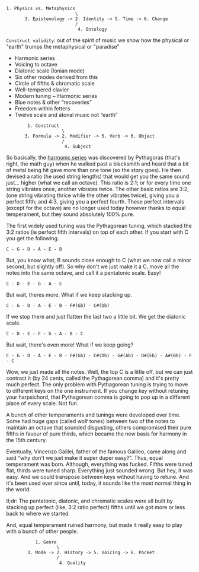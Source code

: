 ```
1. Physics vs. Metaphysics
                          \
       3. Epistemology -> 2. Identity -> 5. Time -> 6. Change
                          /
                           4. Ontology
```



`Construct validity`: out of the spirit of music we show how the physical or "earth" trumps the metaphysical or "paradise"
- Harmonic series 
- Voicing to octave 
- Diatonic scale (Ionian mode)
- Six other modes derived from this 
- Circle of fifths & chromatic scale 
- Well-tempered clavier 
- Modern tuning ~ Harmonic series 
- Blue notes & other “recoveries”
- Freedom within fetters 
- Twelve scale and atonal music not “earth”

```
        1. Construct
                     \
       3. Formula -> 2. Modifier -> 5. Verb -> 6. Object
                     /
                      4. Subject
```



So basically, the [harmonic series](https://www.reddit.com/user/phearsom_fysic/) was discovered by Pythagoras (that's right, the math guy) when he walked past a blacksmith and heard that a bit of metal being hit gave more than one tone (so the story goes). He then devised a ratio (he used string lengths) that would get you the same sound just... higher (what we call an octave). This ratio is 2:1; or for every time one string vibrates once, another vibrates twice. The other basic ratios are 3:2, (one string vibrating thrice while the other vibrates twice), giving you a perfect fifth; and 4:3, giving you a perfect fourth. These perfect intervals (except for the octave) are no longer used today however thanks to equal temperament, but they sound absolutely 100% pure.

The first widely used tuning was the Pythagorean tuning, which stacked the 3:2 ratios (ie perfect fifth intervals) on top of each other. If you start with C you get the following.

`C - G - D - A - E - B`

But, you know what, B sounds close enough to C (what we now call a minor second, but slightly off). So why don't we just make it a C, move all the notes into the same octave, and call it a pentatonic scale. Easy!

`C - D - E - G - A - C`

But wait, theres more. What if we keep stacking up.

`C - G - D - A - E - B - F#(Gb) - C#(Db)`

If we stop there and just flatten the last two a little bit. We get the diatonic scale.

`C - D - E - F - G - A - B - C`

But wait, there's even more! What if we keep going?

`C - G - D - A - E - B - F#(Gb) - C#(Db) - G#(Ab) - D#(Eb) - A#(Bb) - F - C`

Wow, we just made all the notes. Well, the top C is a little off, but we can just contract it (by 24 cents, called the Pythagorean comma) and it's pretty much perfect. The only problem with Pythagorean tuning is trying to move to different keys on the one instrument. If you change key without retuning your harpsichord, that Pythagorean comma is going to pop up in a different place of every scale. Not fun.

A bunch of other temperaments and tunings were developed over time. Some had huge gaps (called wolf tones) between two of the notes to maintain an octave that sounded disgusting, others compromised their pure fifths in favour of pure thirds, which became the new basis for harmony in the 15th century.

Eventually, Vincenzo Galilei, father of the famous Galileo, came along and said "why don't we just make it super duper easy?". Thus, equal temperament was born. Although, everything was fucked. Fifths were tuned flat, thirds were tuned sharp. Everything just sounded wrong. But hey, it was easy. And we could transpose between keys without having to retune. And it's been used ever since until, today, it sounds like the most normal thing in the world.

tl;dr: The pentatonic, diatonic, and chromatic scales were all built by stacking up perfect (like, 3:2 ratio perfect) fifths until we got more or less back to where we started.

And, equal temperament ruined harmony, but made it really easy to play with a bunch of other people.

```
           1. Genre
                   \
        3. Mode -> 2. History -> 5. Voicing -> 6. Pocket
                   /
                    4. Quality
```
